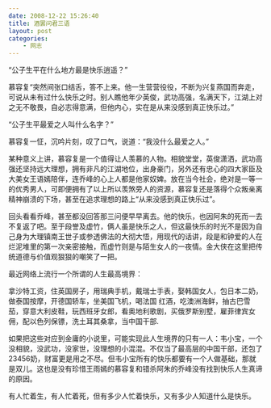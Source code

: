 ```yaml
---
date: 2008-12-22 15:26:40
title: 酒罢问君三语
layout: post
categories:
    - 网志
---
```

<!--more-->

“公子生平在什么地方最是快乐逍遥？”

慕容复“突然间张口结舌，答不上来。他一生营营役役，不断为兴复燕国而奔走，可说从未有过什么快乐之时。别人瞧他年少英俊，武功高强，名满天下，江湖上对之无不敬畏，自必志得意满，但他内心，实在是从来没感到真正快乐过。”

“公子生平最爱之人叫什么名字？”

慕容复一怔，沉吟片刻，叹了口气，说道：“我没什么最爱之人。”

某种意义上讲，慕容复是一个值得让人羡慕的人物。相貌堂堂，英俊潇洒，武功高强还坚持远大理想，拥有非凡的江湖地位，出身豪门，另外还有忠心的四大家臣及大美女王语嫣陪伴，连乔峰的心上人都是他家奴婢。放在当今社会，绝对是一等一的优秀男人，可即便拥有了以上所以羡煞旁人的资源，慕容复还是落得个众叛亲离精神崩溃的下场，甚至在追求理想的路上“从来没感到真正快乐过”。

回头看看乔峰，甚至都没回答那三问便早早离去。他的快乐，也因阿朱的死而一去不复返了吧。至于段誉及虚竹，俩人虽是快乐之人，但这最快乐的时光不是因为自己身为大理镇南王世子或参透佛法的大彻大悟，用现代的话讲，段是和钟爱的人在烂泥堆里的第一次亲密接触，而虚竹则是与陌生女人的一夜情。金大侠在这里把传统道德与价值观狠狠的嘲笑了一把。

最近网络上流行一个所谓的人生最高境界：

拿沙特工资，住英国房子，用瑞典手机，戴瑞士手表，娶韩国女人，包日本二奶，做泰国按摩，开德国轿车，坐美国飞机，喝法国 红酒，吃澳洲海鲜，抽古巴雪茄，穿意大利皮鞋，玩西班牙女郎，看奥地利歌剧，买俄罗斯别墅，雇菲律宾女佣，配以色列保镖，洗土耳其桑拿，当中国干部.

如果把这些对应到金庸的小说里，可能实现此人生境界的只有一人：韦小宝，一个没相貌，没武功，没家世，没理想的小混混。不仅当了最高层的中国干部，还包了23456奶，财富更是用之不尽。但韦小宝所有的快乐都要有一个人做基础，那就是双儿。这也是没有珍惜王雨嫣的慕容复和错杀阿朱的乔峰没有找到快乐人生真谛的原因。

有人忙着生，有人忙着死，但有多少人忙着快乐，又有多少人知道什么是快乐。